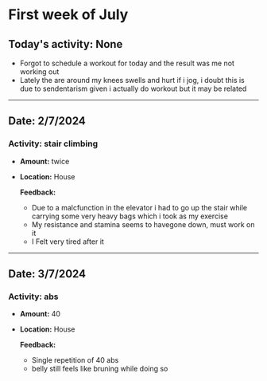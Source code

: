 # First week of July

## Today's activity: None
- Forgot to schedule a workout for today and the result was me not working out
- Lately the are around my knees swells and hurt if i jog, i doubt this is due to sendentarism given i actually do workout but it may be related
---
## Date: 2/7/2024
### **Activity:** stair climbing
- **Amount:** twice
- **Location:** House

  **Feedback:**
  - Due to a malcfunction in the elevator i had to go up the stair while carrying some very heavy bags which i took as my exercise
  - My resistance and stamina seems to havegone down, must work on it
  - I Felt very tired after it

---
## Date: 3/7/2024
### **Activity:** abs
- **Amount:** 40
- **Location:** House

  **Feedback:**
  - Single repetition of 40 abs
  - belly still feels like bruning while doing so
